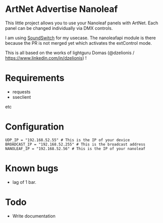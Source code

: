# ArtNet Advertise Nanoleaf

This little project allows you to use your Nanoleaf panels with ArtNet. Each panel can be changed individually via DMX controls.

I am using [SoundSwitch](https://www.soundswitch.com/) for my usecase. The nanoleafapi module is there because the PR is not merged yet which activates the extControl mode.

This is all based on the works of lightguru Domas (@dzelionis / https://www.linkedin.com/in/dzelionis) !

# Requirements

- requests
- sseclient

etc

# Configuration

```
UDP_IP = "192.168.52.55" # This is the IP of your device
BROADCAST_IP = "192.168.52.255" # This is the broadcast address 
NANOLEAF_IP = "192.168.52.56" # This is the IP of your nanoleaf
```

# Known bugs

- lag of 1 bar.

# Todo

- Write documentation
